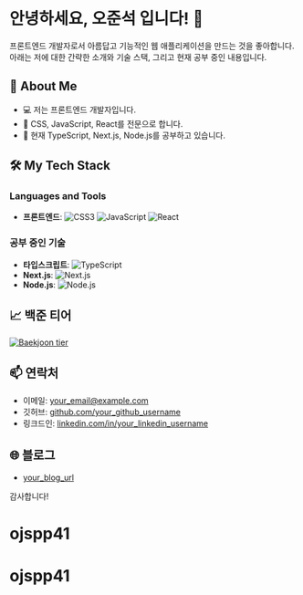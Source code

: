 # 안녕하세요, 오준석 입니다! 👋

프론트엔드 개발자로서 아름답고 기능적인 웹 애플리케이션을 만드는 것을 좋아합니다. 아래는 저에 대한 간략한 소개와 기술 스택, 그리고 현재 공부 중인 내용입니다.

## 🚀 About Me

- 💻 저는 프론트엔드 개발자입니다.
- 🎨 CSS, JavaScript, React를 전문으로 합니다.
- 🌱 현재 TypeScript, Next.js, Node.js를 공부하고 있습니다.

## 🛠️ My Tech Stack

### Languages and Tools

- **프론트엔드**: 
  ![CSS3](https://img.shields.io/badge/-CSS3-1572B6?style=flat-square&logo=css3&logoColor=white)
  ![JavaScript](https://img.shields.io/badge/-JavaScript-F7DF1E?style=flat-square&logo=javascript&logoColor=black)
  ![React](https://img.shields.io/badge/-React-61DAFB?style=flat-square&logo=react&logoColor=black)

### 공부 중인 기술

- **타입스크립트**: 
  ![TypeScript](https://img.shields.io/badge/-TypeScript-007ACC?style=flat-square&logo=typescript&logoColor=white)
- **Next.js**: 
  ![Next.js](https://img.shields.io/badge/-Next.js-000000?style=flat-square&logo=nextdotjs&logoColor=white)
- **Node.js**: 
  ![Node.js](https://img.shields.io/badge/-Node.js-339933?style=flat-square&logo=nodedotjs&logoColor=white)

## 📈 백준 티어

[![Baekjoon tier](http://mazassumnida.wtf/api/v2/generate_badge?boj=your_baekjoon_id)](https://solved.ac/ojspp41)

## 📫 연락처

- 이메일: your_email@example.com
- 깃허브: [github.com/your_github_username](https://github.com/your_github_username)
- 링크드인: [linkedin.com/in/your_linkedin_username](https://www.linkedin.com/in/your_linkedin_username)

## 🌐 블로그

- [your_blog_url](https://your_blog_url)

감사합니다!
# ojspp41
# ojspp41
